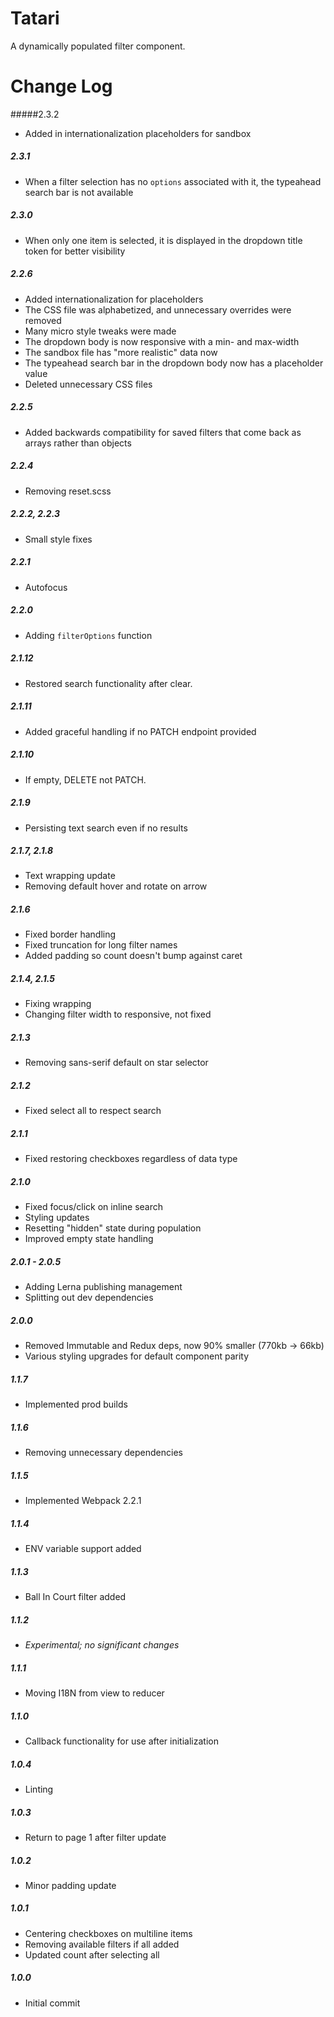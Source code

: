 # Tatari

A dynamically populated filter component.

# Change Log

#####2.3.2
- Added in internationalization placeholders for sandbox

##### 2.3.1
- When a filter selection has no `options` associated with it, the typeahead search bar is not available

##### 2.3.0
- When only one item is selected, it is displayed in the dropdown title token for better visibility

##### 2.2.6
- Added internationalization for placeholders
- The CSS file was alphabetized, and unnecessary overrides were removed
- Many micro style tweaks were made
- The dropdown body is now responsive with a min- and max-width
- The sandbox file has "more realistic" data now
- The typeahead search bar in the dropdown body now has a placeholder value
- Deleted unnecessary CSS files

##### 2.2.5
- Added backwards compatibility for saved filters that come back as arrays rather than objects

##### 2.2.4
- Removing reset.scss

##### 2.2.2, 2.2.3
- Small style fixes

##### 2.2.1
- Autofocus

##### 2.2.0
- Adding `filterOptions` function

##### 2.1.12
- Restored search functionality after clear.

##### 2.1.11
- Added graceful handling if no PATCH endpoint provided

##### 2.1.10
- If empty, DELETE not PATCH.

##### 2.1.9
- Persisting text search even if no results

##### 2.1.7, 2.1.8
- Text wrapping update
- Removing default hover and rotate on arrow

##### 2.1.6
- Fixed border handling
- Fixed truncation for long filter names
- Added padding so count doesn't bump against caret

##### 2.1.4, 2.1.5
- Fixing wrapping
- Changing filter width to responsive, not fixed

##### 2.1.3
- Removing sans-serif default on star selector

##### 2.1.2
- Fixed select all to respect search

##### 2.1.1
- Fixed restoring checkboxes regardless of data type

##### 2.1.0
- Fixed focus/click on inline search
- Styling updates
- Resetting "hidden" state during population
- Improved empty state handling

##### 2.0.1 - 2.0.5
- Adding Lerna publishing management
- Splitting out dev dependencies

##### 2.0.0
- Removed Immutable and Redux deps, now 90% smaller (770kb -> 66kb)
- Various styling upgrades for default component parity

##### 1.1.7
- Implemented prod builds

##### 1.1.6
- Removing unnecessary dependencies

##### 1.1.5
- Implemented Webpack 2.2.1

##### 1.1.4
- ENV variable support added

##### 1.1.3
- Ball In Court filter added

##### 1.1.2
- _Experimental; no significant changes_

##### 1.1.1
- Moving I18N from view to reducer

##### 1.1.0
- Callback functionality for use after initialization

##### 1.0.4
- Linting

##### 1.0.3
- Return to page 1 after filter update

##### 1.0.2
- Minor padding update

##### 1.0.1
- Centering checkboxes on multiline items
- Removing available filters if all added
- Updated count after selecting all

##### 1.0.0
- Initial commit
